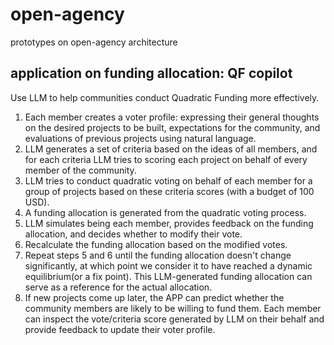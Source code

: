 # open-agency
prototypes on open-agency architecture



## application on funding allocation: QF copilot

Use LLM to help communities conduct Quadratic Funding more effectively.
1. Each member creates a voter profile: expressing their general thoughts on the desired projects to be built, expectations for the community, and evaluations of previous projects using natural language.
2. LLM generates a set of criteria based on the ideas of all members, and for each criteria LLM tries to scoring each project on behalf of every member of the community.
3. LLM tries to conduct quadratic voting on behalf of each member for a group of projects based on these criteria scores (with a budget of 100 USD).
4. A funding allocation is generated from the quadratic voting process.
5. LLM simulates being each member, provides feedback on the funding allocation, and decides whether to modify their vote.
6. Recalculate the funding allocation based on the modified votes.
7. Repeat steps 5 and 6 until the funding allocation doesn't change significantly, at which point we consider it to have reached a dynamic equilibrium(or a fix point). This LLM-generated funding allocation can serve as a reference for the actual allocation.
8. If new projects come up later, the APP can predict whether the community members are likely to be willing to fund them. Each member can inspect the vote/criteria score generated by LLM on their behalf and provide feedback to update their voter profile.


